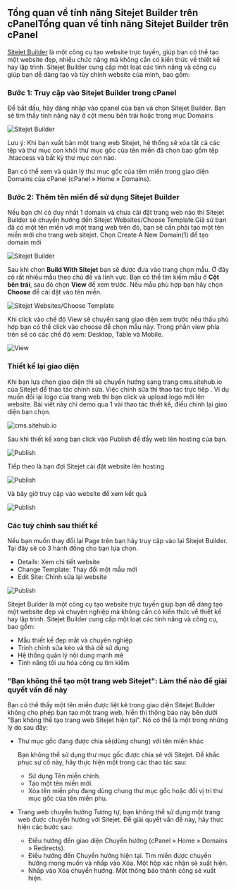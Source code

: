 ## Tổng quan về tính năng Sitejet Builder trên cPanelTổng quan về tính năng Sitejet Builder trên cPanel
[Sitejet Builder](https://cpanel.net/sitejet-builder) là một công cụ tạo website trực tuyến, giúp bạn có thể tạo một website đẹp, nhiều chức năng mà không cần có kiến thức về thiết kế hay lập trình. Sitejet Builder cung cấp một loạt các tính năng và công cụ giúp bạn dễ dàng tạo và tùy chỉnh website của mình, bao gồm:

### Bước 1: Truy cập vào Sitejet Builder trong cPanel
Để bắt đầu, hãy đăng nhập vào cpanel của bạn và chọn Sitejet Builder.
Bạn sẽ tìm thấy tính năng này ở cột menu bên trái hoặc trong mục Domains

![Sitejet Builder](image/sitejet-cpanel.png)


Lưu ý:
Khi bạn xuất bản một trang web Sitejet, hệ thống sẽ xóa tất cả các tệp và thư mục con khỏi thư mục gốc của tên miền đã chọn bao gồm tệp .htaccess và bất kỳ thư mục con nào.

Bạn có thể xem và quản lý thư mục gốc của têm miền trong giao diện Domains của cPanel (cPanel » Home » Domains).

### Bước 2: Thêm tên miền để sử dụng Sitejet Builder

Nếu bạn chỉ có duy nhất 1 domain và chưa cài đặt trang web nào thì Sitejet Builder sẽ chuyển hướng đến Sitejet Websites/Choose Template.Giả sử bạn đã có một tên miền với một trang web trên đó, bạn sẽ cần phải tạo một tên miền mới cho trang web sitejet. Chọn Create A New Domain(1) để tạo domain mới

![Sitejet Builder](image/sitejet-cpanel-1.png)

Sau khi chọn **Build With Sitejet** bạn sẽ được đưa vào trang chọn mẫu. Ở đây có rất nhiều mẫu theo chủ đề và lĩnh vực. Bạn có thể tìm kiếm mẫu ở **Cột bên trái**, sau đó chọn **View** để xem trước. Nếu mẫu phù hợp bạn hãy chọn **Choose** để cài đặt vào tên miền.

![Sitejet Websites/Choose Template](image/sitejet-cpanel-2.png)

Khi click vào chế độ View sẽ chuyển sang giao diện xem trước nếu thấu phù hợp bạn có thể click vào choose để chọn mẫu này.  Trong phần view phía trên sẽ có các chế độ xem: Desktop, Table và Mobile.

![View](image/sitejet-cpanel-3.png)

### Thiết kế lại giao diện
Khi bạn lựa chọn giao diện thì sẽ chuyển hướng sang trang cms.sitehub.io của Sitejet  để thao tác chỉnh sửa. Việc chỉnh sữa thì thao tác trực tiếp . Ví dụ muốn đổi lại logo của trang web thì bạn click và upload logo mới lên website. Bài viết này chỉ demo qua 1 vài thao tác thiết kế, điều chỉnh lại giao diện bạn chọn.

![cms.sitehub.io](image/sitejet-cpanel-4.png)

Sau khi thiết kế xong bạn click vào Publish để đẩy web lên hosting của bạn.

![Publish](image/sitejet-cpanel-5.png)

Tiếp theo là bạn đợi Sitejet cài đặt website lên hosting

![Publish](image/sitejet-cpanel-6.png)

Và bây giờ truy cập vào website để xem kết quả

![Publish](image/sitejet-cpanel-7.png)




### Các tuỳ chỉnh sau thiết kế

Nếu bạn muốn thay đổi lại Page trên bạn hãy truy cập vào lại Sitejet Builder. Tại đây sẽ có 3 hành đồng cho bạn lựa chọn.

- Details: Xem chi tiết website
- Change Template: Thay đổi một mẫu mới
- Edit Site: Chỉnh sửa lại website

![Publish](image/sitejet-cpanel-8.png)

Sitejet Builder là một công cụ tạo website trực tuyến giúp bạn dễ dàng tạo một website đẹp và chuyên nghiệp mà không cần có kiến thức về thiết kế hay lập trình. Sitejet Builder cung cấp một loạt các tính năng và công cụ, bao gồm:

- Mẫu thiết kế đẹp mắt và chuyên nghiệp
- Trình chỉnh sửa kéo và thả dễ sử dụng
- Hệ thống quản lý nội dung mạnh mẽ
- Tính năng tối ưu hóa công cụ tìm kiếm

### "Bạn không thể tạo một trang web Sitejet": Làm thế nào để giải quyết vấn đề này

Bạn có thể thấy một tên miền được liệt kê trong giao diện Sitejet Builder không cho phép bạn tạo một trang web, hiển thị thông báo này bên dưới "Bạn không thể tạo trang web Sitejet hiện tại". Nó có thể là một trong những lý do sau đây:

- Thư mục gốc đang được chia sẻ(dùng chung) với tên miền khác

    Bạn không thể sử dụng thư mục gốc được chia sẻ với Sitejet. Để khắc phục sự cố này, hãy thực hiện một trong các thao tác sau:
    - Sử dụng Tên miền chính.
    - Tạo một tên miền mới.
    - Xóa tên miền phụ đang dùng chung thư mục gốc hoặc đổi vị trí thư mục gốc của tên miền phụ.
- Trang web chuyển hướng
    Tương tự, bạn không thể sử dụng một trang web được chuyển hướng với Sitejet. Để giải quyết vấn đề này, hãy thực hiện các bước sau:

    - Điều hướng đến giao diện Chuyển hướng (cPanel » Home » Domains » Redirects).
    - Điều hướng đến Chuyển hướng hiện tại. Tìm miền được chuyển hướng mong muốn và nhấp vào Xóa. Một hộp xác nhận sẽ xuất hiện.
    - Nhấp vào Xóa chuyển hướng. Một thông báo thành công sẽ xuất hiện.